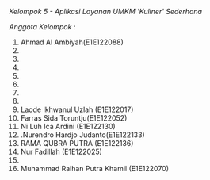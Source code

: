 *Kelompok 5 - Aplikasi Layanan UMKM 'Kuliner' Sederhana*


*Anggota Kelompok :*

1. Ahmad Al Ambiyah(E1E122088)
2.
3.
4.
5.
6.
7.
8.
9. Laode Ikhwanul Uzlah (E1E122017)
10. Farras Sida Toruntju(E1E122052)
11. Ni Luh Ica Ardini (E1E122130)
12. .Nurendro Hardjo Judanto(E1E122133)
13. RAMA QUBRA PUTRA (E1E122136)
14. Nur Fadillah (E1E122025)
15.
16. Muhammad Raihan Putra Khamil (E1E122070)
